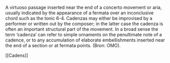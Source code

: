 A virtuoso passage inserted near the end of a concerto movement or aria, usually indicated by the appearance of a fermata over an inconclusive chord such as the tonic 6-4. Cadenzas may either be improvised by a performer or written out by the composer; in the latter case the cadenza is often an important structural part of the movement. In a broad sense the term ‘cadenza’ can refer to simple ornaments on the penultimate note of a cadence, or to any accumulation of elaborate embellishments inserted near the end of a section or at fermata points. (Bron: OMO).

[[Cadens]]
